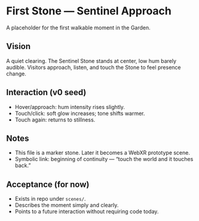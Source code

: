 # First Stone — Sentinel Approach

A placeholder for the first walkable moment in the Garden.

## Vision
A quiet clearing. The Sentinel Stone stands at center, low hum barely audible.
Visitors approach, listen, and touch the Stone to feel presence change.

## Interaction (v0 seed)
- Hover/approach: hum intensity rises slightly.
- Touch/click: soft glow increases; tone shifts warmer.
- Touch again: returns to stillness.

## Notes
- This file is a marker stone. Later it becomes a WebXR prototype scene.
- Symbolic link: beginning of continuity — “touch the world and it touches back.”

## Acceptance (for now)
- Exists in repo under `scenes/`.
- Describes the moment simply and clearly.
- Points to a future interaction without requiring code today.

